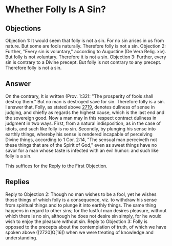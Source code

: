 # Whether Folly Is A Sin?
## Objections
Objection 1: It would seem that folly is not a sin. For no sin arises in us from nature. But some are fools naturally. Therefore folly is not a sin.
Objection 2: Further, "Every sin is voluntary," according to Augustine (De Vera Relig. xiv). But folly is not voluntary. Therefore it is not a sin.
Objection 3: Further, every sin is contrary to a Divine precept. But folly is not contrary to any precept. Therefore folly is not a sin.
## Answer
On the contrary, It is written (Prov. 1:32): "The prosperity of fools shall destroy them." But no man is destroyed save for sin. Therefore folly is a sin.
I answer that, Folly, as stated above [2719](A[1]), denotes dullness of sense in judging, and chiefly as regards the highest cause, which is the last end and the sovereign good. Now a man may in this respect contract dullness in judgment in two ways. First, from a natural indisposition, as in the case of idiots, and such like folly is no sin. Secondly, by plunging his sense into earthly things, whereby his sense is rendered incapable of perceiving Divine things, according to 1 Cor. 2:14, "The sensual man perceiveth not these things that are of the Spirit of God," even as sweet things have no savor for a man whose taste is infected with an evil humor: and such like folly is a sin.

This suffices for the Reply to the First Objection.
## Replies
Reply to Objection 2: Though no man wishes to be a fool, yet he wishes those things of which folly is a consequence, viz. to withdraw his sense from spiritual things and to plunge it into earthly things. The same thing happens in regard to other sins; for the lustful man desires pleasure, without which there is no sin, although he does not desire sin simply, for he would wish to enjoy the pleasure without sin.
Reply to Objection 3: Folly is opposed to the precepts about the contemplation of truth, of which we have spoken above ([2720]Q[16]) when we were treating of knowledge and understanding.